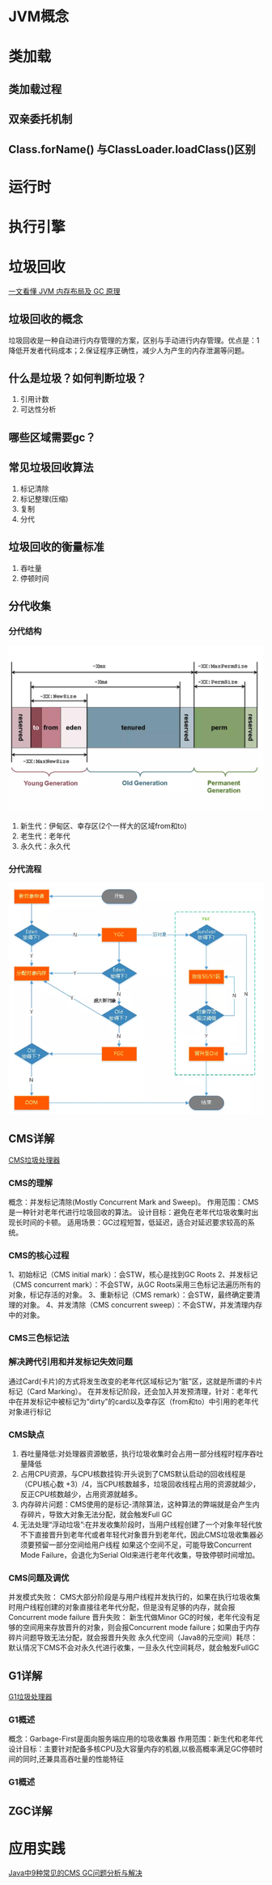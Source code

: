 # JVM概念

##  

# 类加载

## 类加载过程

## 双亲委托机制

## Class.forName() 与ClassLoader.loadClass()区别

# 运行时

# 执行引擎

# 垃圾回收

[一文看懂 JVM 内存布局及 GC 原理](https://www.infoq.cn/article/3wyretkqrhivtw4frmr3)

## 垃圾回收的概念

垃圾回收是一种自动进行内存管理的方案，区别与手动进行内存管理。优点是：1降低开发者代码成本；2.保证程序正确性，减少人为产生的内存泄漏等问题。

## 什么是垃圾？如何判断垃圾？

1. 引用计数
2. 可达性分析

## 哪些区域需要gc？

## 常见垃圾回收算法

1. 标记清除
2. 标记整理(压缩)
3. 复制
4. 分代

## 垃圾回收的衡量标准

1. 吞吐量
2. 停顿时间

## 分代收集

### 分代结构

![分代结构](img/generation.png)

1. 新生代：伊甸区、幸存区(2个一样大的区域from和to)
2. 老生代：老年代
3. 永久代：永久代

### 分代流程

![分代流程](img/generation_flow.png)

## CMS详解

[CMS垃圾处理器](https://juejin.cn/post/7023935314703941663)

### CMS的理解

概念：并发标记清除(Mostly Concurrent Mark and Sweep)。 作用范围：CMS是一种针对老年代进行垃圾回收的算法。 设计目标：避免在老年代垃圾收集时出现长时间的卡顿。
适用场景：GC过程短暂，低延迟，适合对延迟要求较高的系统。

### CMS的核心过程

1、初始标记（CMS initial mark）：会STW，核心是找到GC Roots 2、并发标记（CMS concurrent mark）：不会STW，从GC
Roots采用三色标记法遍历所有的对象，标记存活的对象。 3、重新标记（CMS remark）：会STW，最终确定要清理的对象。 4、并发清除（CMS concurrent
sweep）：不会STW，并发清理内存中的对象。

### CMS三色标记法

### 解决跨代引用和并发标记失效问题

通过Card(卡片)的方式将发生改变的老年代区域标记为“脏”区，这就是所谓的卡片标记（Card Marking）。
在并发标记阶段，还会加入并发预清理，针对：老年代中在并发标记中被标记为“dirty”的card以及幸存区（from和to）中引用的老年代对象进行标记

### CMS缺点

1. 吞吐量降低:对处理器资源敏感，执行垃圾收集时会占用一部分线程时程序吞吐量降低
2. 占用CPU资源，与CPU核数挂钩:开头说到了CMS默认启动的回收线程是（CPU核心数 +3）/4，当CPU核数越多，垃圾回收线程占用的资源就越少，反正CPU核数越少，占用资源就越多。
3. 内存碎片问题：CMS使用的是标记-清除算法，这种算法的弊端就是会产生内存碎片，导致大对象无法分配，就会触发Full GC
4. 无法处理“浮动垃圾”:在并发收集阶段时，当用户线程创建了一个对象年轻代放不下直接晋升到老年代或者年轻代对象晋升到老年代，因此CMS垃圾收集器必须要预留一部分空间给用户线程
   如果这个空间不足，可能导致Concurrent Mode Failure，会退化为Serial Old来进行老年代收集，导致停顿时间增加。

### CMS问题及调优

并发模式失败： CMS大部分阶段是与用户线程并发执行的，如果在执行垃圾收集时用户线程创建的对象直接往老年代分配，但是没有足够的内存，就会报Concurrent mode failure 晋升失败：
新生代做Minor GC的时候，老年代没有足够的空间用来存放晋升的对象，则会报Concurrent mode failure；如果由于内存碎片问题导致无法分配，就会报晋升失败
永久代空间（Java8的元空间）耗尽： 默认情况下CMS不会对永久代进行收集，一旦永久代空间耗尽，就会触发FullGC

## G1详解

[G1垃圾处理器](https://juejin.cn/post/7010034105165299725)

### G1概述

概念：Garbage-First是面向服务端应用的垃圾收集器 作用范围：新生代和老年代 设计目标：主要针对配备多核CPU及大容量内存的机器,以极高概率满足GC停顿时间的同时,还兼具高吞吐量的性能特征

### G1概述

## ZGC详解

# 应用实践

[Java中9种常见的CMS GC问题分析与解决](https://tech.meituan.com/2020/11/12/java-9-cms-gc.html)

##  


